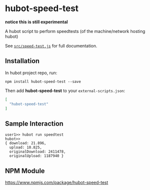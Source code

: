 # hubot-speed-test

**notice this is still experimental**

A hubot script to perform speedtests (of the machine/network hosting hubot)

See [`src/speed-test.js`](src/speed-test.js) for full documentation.

## Installation

In hubot project repo, run:

`npm install hubot-speed-test --save`

Then add **hubot-speed-test** to your `external-scripts.json`:

```json
[
  "hubot-speed-test"
]
```

## Sample Interaction

```
user1>> hubot run speedtest
hubot>> 
{ download: 21.896,
  upload: 10.825,
  originalDownload: 2411478,
  originalUpload: 1187940 }
```

## NPM Module

https://www.npmjs.com/package/hubot-speed-test
